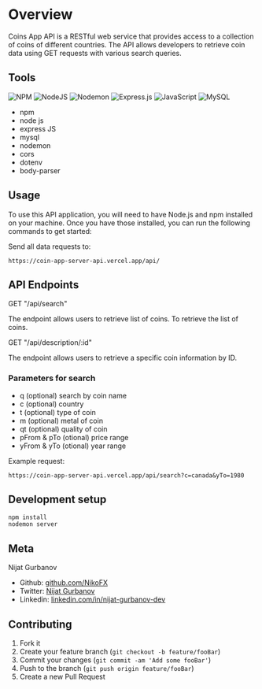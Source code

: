 # Overview
Coins App API is a RESTful web service that provides access to a collection of coins of different countries. The API allows developers to retrieve coin data using GET requests with various search queries.

## Tools
![NPM](https://img.shields.io/badge/NPM-%23CB3837.svg?style=for-the-badge&logo=npm&logoColor=white)
![NodeJS](https://img.shields.io/badge/node.js-6DA55F?style=for-the-badge&logo=node.js&logoColor=white)
![Nodemon](https://img.shields.io/badge/NODEMON-%23323330.svg?style=for-the-badge&logo=nodemon&logoColor=%BBDEAD)
![Express.js](https://img.shields.io/badge/express.js-%23404d59.svg?style=for-the-badge&logo=express&logoColor=%2361DAFB)
![JavaScript](https://img.shields.io/badge/javascript-%23323330.svg?style=for-the-badge&logo=javascript&logoColor=%23F7DF1E)
![MySQL](https://img.shields.io/badge/mysql-%2300f.svg?style=for-the-badge&logo=mysql&logoColor=white)

- npm
- node js
- express JS
- mysql
- nodemon
- cors
- dotenv
- body-parser

## Usage
To use this API application, you will need to have Node.js and npm installed on your machine. Once you have those installed, you can run the following commands to get started:

Send all data requests to:
```
https://coin-app-server-api.vercel.app/api/
```

## API Endpoints

GET "/api/search"

The endpoint allows users to retrieve list of coins. To retrieve the list of coins.

GET "/api/description/:id"

The endpoint allows users to retrieve a specific coin information by ID.

### Parameters for search

- q (optional) search by coin name
- c (optional) country
- t (optional) type of coin
- m (optional) metal of coin
- qt (optional) quality of coin
- pFrom & pTo (otional) price range
- yFrom & yTo (otional) year range


Example request:
```
https://coin-app-server-api.vercel.app/api/search?c=canada&yTo=1980
```


## Development setup

```
npm install
nodemon server
```

## Meta

 Nijat Gurbanov

- Github: [github.com/NikoFX](https://github.com/NikoFX)
- Twitter: [Nijat Gurbanov](https://twitter.com/)
- Linkedin: [linkedin.com/in/nijat-gurbanov-dev](https://www.linkedin.com/in/nijat-gurbanov-dev/)

## Contributing

1. Fork it
2. Create your feature branch (`git checkout -b feature/fooBar`)
3. Commit your changes (`git commit -am 'Add some fooBar'`)
4. Push to the branch (`git push origin feature/fooBar`)
5. Create a new Pull Request
